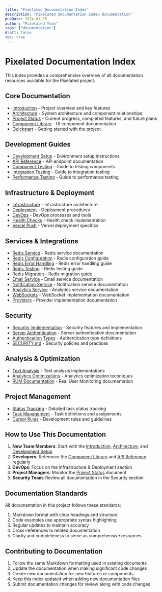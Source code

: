 ```yaml
---
title: "Pixelated Documentation Index"
description: "Pixelated Documentation Index documentation"
pubDate: 2024-01-15
author: "Pixelated Team"
tags: ["documentation"]
draft: false
toc: true
---
```


# Pixelated Documentation Index

This index provides a comprehensive overview of all documentation resources available for the Pixelated project.

## Core Documentation

- [Introduction](./introduction.mdx) - Project overview and key features
- [Architecture](./architecture.mdx) - System architecture and component relationships
- [Project Status](./project-status.md) - Current progress, completed features, and future plans
- [Component Library](./component-library.md) - UI component documentation
- [Quickstart](./quickstart.mdx) - Getting started with the project

## Development Guides

- [Development Setup](./development-setup.md) - Environment setup instructions
- [API Reference](./api.md) - API endpoint documentation
- [Component Testing](./component-testing.md) - Guide to testing components
- [Integration Testing](./integration-testing.md) - Guide to integration testing
- [Performance Testing](./performance-testing.md) - Guide to performance testing

## Infrastructure & Deployment

- [Infrastructure](./infrastructure.mdx) - Infrastructure architecture
- [Deployment](./deployment.md) - Deployment procedures
- [DevOps](./devops.md) - DevOps processes and tools
- [Health Checks](./health-check.md) - Health check implementation
- [Vercel Push](./vercel-push.mdx) - Vercel deployment specifics

## Services & Integrations

- [Redis Service](./redis-service.mdx) - Redis service documentation
- [Redis Configuration](./redis-configuration.mdx) - Redis configuration guide
- [Redis Error Handling](./redis-error-handling.mdx) - Redis error handling guide
- [Redis Testing](./redis-testing.mdx) - Redis testing guide
- [Redis Migration](./redis-migration.mdx) - Redis migration guide
- [Email Service](./email-service.mdx) - Email service documentation
- [Notification Service](./notification-service.mdx) - Notification service documentation
- [Analytics Service](./analytics-service.mdx) - Analytics service documentation
- [WebSockets](./websocket.mdx) - WebSocket implementation documentation
- [Providers](./providers.mdx) - Provider implementation documentation

## Security

- [Security Implementation](./security-implementation.md) - Security features and implementation
- [Server Authentication](./server-auth.md) - Server authentication documentation
- [Authentication Types](./auth-types.md) - Authentication type definitions
- [SECURITY.md](security/security-policy.md) - Security policies and practices

## Analysis & Optimization

- [Text Analysis](./text-analysis.mdx) - Text analysis implementations
- [Analytics Optimizations](./analytics-optimizations.mdx) - Analytics optimization techniques
- [RUM Documentation](./rum-documentation.md) - Real User Monitoring documentation

## Project Management

- [Status Tracking](./.notes/status.mdx) - Detailed task status tracking
- [Task Management](./.notes/tasks.mdx) - Task definitions and assignments
- [Cursor Rules](../.cursorrules) - Development rules and guidelines

## How to Use This Documentation

1. **New Team Members**: Start with the [Introduction](./introduction.mdx), [Architecture](./architecture.mdx), and [Development Setup](./development-setup.md)
2. **Developers**: Reference the [Component Library](./component-library.md) and [API Reference](./api.md) regularly
3. **DevOps**: Focus on the Infrastructure & Deployment section
4. **Project Managers**: Monitor the [Project Status](./project-status.md) document
5. **Security Team**: Review all documentation in the Security section

## Documentation Standards

All documentation in this project follows these standards:

1. Markdown format with clear headings and structure
2. Code examples use appropriate syntax highlighting
3. Regular updates to maintain accuracy
4. Cross-references to related documentation
5. Clarity and completeness to serve as comprehensive resources

## Contributing to Documentation

1. Follow the same Markdown formatting used in existing documents
2. Update the documentation when making significant code changes
3. Create new documentation for new features or components
4. Keep this index updated when adding new documentation files
5. Submit documentation changes for review along with code changes